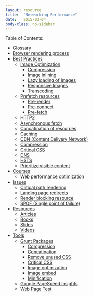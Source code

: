```yaml
---
layout: resource
title:  "Networking Performance"
date:   2015-03-04
body-class: no-sidebar
---
```


Table of Contents:

<div class="directory-structure">
  <ul>
    <li>
      <a href="/networking-performance/glossary">Glossary</a>
    </li>
    <li>
      <a href="/networking-performance/browser-rendering-process">Browser rendering process</a>
    </li>
    <li>
      <a href="/networking-performance/best-practices">Best Practices</a>
      <ul>
        <li>
          <a href="/networking-performance/best-practices/image-optimizations">Image Optimization</a>
          <ul>
            <li>
              <a href="/networking-performance/best-practices/image-optimizations/compression">Compression</a>
            </li>
            <li>
              <a href="/networking-performance/best-practices/image-optimizations/inlining">Image inlining</a>
            </li>
            <li>
              <a href="/networking-performance/best-practices/image-optimizations/lazy-loading">Lazy loading of Images</a>
            </li>
            <li>
              <a href="/networking-performance/best-practices/image-optimizations/responsive-images">Responsive Images</a>
            </li>
            <li>
              <a href="/networking-performance/best-practices/image-optimizations/transcoding">Transcoding</a>
            </li>
          </ul>
        </li>
        <li>
          <a href="/networking-performance/best-practices/prefetch-resources">Prefetch resources</a>
          <ul>
            <li>
              <a href="/networking-performance/best-practices/pre-fetch-resources/prerender">Pre-render</a>
            </li>
            <li>
              <a href="/networking-performance/best-practices/pre-fetch-resources/preconnect">Pre-connect</a>
            </li>
            <li>
              <a href="/networking-performance/best-practices/pre-fetch-resources/prefetch">Pre-fetch</a>
            </li>
          </ul>
        </li>
        <li>
          <a href="/networking-performance/best-practices/http2">HTTP2</a>
        </li>
        <li>
          <a href="/networking-performance/best-practices/asynchronous-fetch">Asynchronous fetch</a>
        </li>
        <li>
          <a href="/networking-performance/best-practices/concatination-resources">Concatination of resources</a>
        </li>
        <li>
          <a href="/networking-performance/best-practices/caching">Caching</a>
        </li>
        <li>
          <a href="/networking-performance/best-practices/cdn">CDN (Content Delivery Network)</a>
        </li>
        <li>
          <a href="/networking-performance/best-practices/compression">Compression</a>
        </li>
        <li>
          <a href="/networking-performance/best-practices/critical-css">Critical CSS</a>
        </li>
        <li>
          <a href="/networking-performance/best-practices/dns">DNS</a>
        </li>
        <li>
          <a href="/networking-performance/best-practices/hsts">HSTS</a>
        </li>
        <li>
          <a href="/networking-performance/best-practices/prioritize-visible-content">Prioritize visible content</a>
        </li>
      </ul>
    </li>
    <li>
      <a href="/networking-performance/courses">Courses</a>
      <ul>
        <li>
          <a href="/networking-performance/courses/web-performance-optimization">Web performance optimization</a>
        </li>
      </ul>
    </li>
    <li>
      <a href="/networking-performance/issues">Issues</a>
      <ul>
        <li>
          <a href="/networking-performance/issues/critical-path-rendering">Critical path rendering</a>
        </li>
        <li>
          <a href="/networking-performance/issues/landing-page-redirect">Landing page redirects</a>
        </li>
        <li>
          <a href="/networking-performance/issues/render-blocking-resource">Render blocking resource</a>
        </li>
        <li>
          <a href="/networking-performance/issues/spof">SPOF (Single point of failure)</a>
        </li>
      </ul>
    </li>
    <li>
      <a href="/networking-performance/resources">Resources</a>
      <ul>
        <li>
          <a href="/networking-performance/resources/articles">Articles</a>
        </li>
        <li>
          <a href="/networking-performance/resources/books">Books</a>
        </li>
        <li>
          <a href="/networking-performance/resources/slides">Slides</a>
        </li>
        <li>
          <a href="/networking-performance/resources/videos">Videos</a>
        </li>
      </ul>
    </li>
    <li>
      <a href="/networking-performance/tools">Tools</a>
      <ul>
        <li>
          <a href="/networking-performance/tools/grunt">Grunt Packages</a>
          <ul>
            <li>
              <a href="/networking-performance/tools/grunt/compression">Compression</a>
            </li>
            <li>
              <a href="/networking-performance/tools/grunt/concatination-resources">Concatination</a>
            </li>
            <li>
              <a href="/networking-performance/tools/grunt/remove-unused-css">Remove unused CSS</a>
            </li>
            <li>
              <a href="/networking-performance/tools/grunt/critical-css">Critical CSS</a>
            </li>
            <li>
              <a href="/networking-performance/tools/grunt/image-optimization">Image optimization</a>
            </li>
            <li>
              <a href="/networking-performance/tools/grunt/image-embed">Image embed</a>
            </li>
            <li>
              <a href="/networking-performance/tools/grunt/minification">Minification</a>
            </li>
          </ul>
        </li>
        <li>
          <a href="/networking-performance/tools/google-pagespeed-insights">Google PageSpeed Insights</a>
        </li>
        <li>
          <a href="/networking-performance/tools/web-page-test">Web Page Test</a>
        </li>
      </ul>
    </li>
  </ul>
</div>